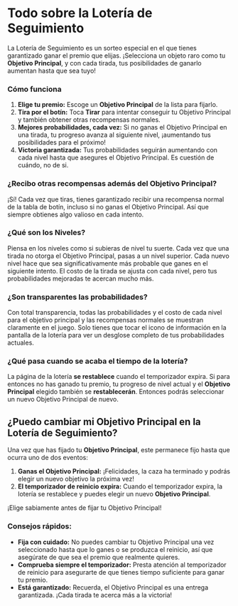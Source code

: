 # Todo sobre la Lotería de Seguimiento

La Lotería de Seguimiento es un sorteo especial en el que tienes garantizado ganar el premio que elijas. ¡Selecciona un objeto raro como tu **Objetivo Principal**, y con cada tirada, tus posibilidades de ganarlo aumentan hasta que sea tuyo!

### Cómo funciona

1.  **Elige tu premio:** Escoge un **Objetivo Principal** de la lista para fijarlo.
2.  **Tira por el botín:** Toca **Tirar** para intentar conseguir tu Objetivo Principal y también obtener otras recompensas normales.
3.  **Mejores probabilidades, cada vez:** Si no ganas el Objetivo Principal en una tirada, tu progreso avanza al siguiente nivel, ¡aumentando tus posibilidades para el próximo!
4.  **Victoria garantizada:** Tus probabilidades seguirán aumentando con cada nivel hasta que asegures el Objetivo Principal. Es cuestión de cuándo, no de si.

### ¿Recibo otras recompensas además del Objetivo Principal?

¡Sí! Cada vez que tiras, tienes garantizado recibir una recompensa normal de la tabla de botín, incluso si no ganas el Objetivo Principal. Así que siempre obtienes algo valioso en cada intento.

### ¿Qué son los Niveles?

Piensa en los niveles como si subieras de nivel tu suerte. Cada vez que una tirada no otorga el Objetivo Principal, pasas a un nivel superior. Cada nuevo nivel hace que sea significativamente más probable que ganes en el siguiente intento. El costo de la tirada se ajusta con cada nivel, pero tus probabilidades mejoradas te acercan mucho más.

### ¿Son transparentes las probabilidades?

Con total transparencia, todas las probabilidades y el costo de cada nivel para el objetivo principal y las recompensas normales se muestran claramente en el juego. Solo tienes que tocar el icono de información en la pantalla de la lotería para ver un desglose completo de tus probabilidades actuales.

### ¿Qué pasa cuando se acaba el tiempo de la lotería?

La página de la lotería **se restablece** cuando el temporizador expira. Si para entonces no has ganado tu premio, tu progreso de nivel actual y el **Objetivo Principal** elegido también se **restablecerán**. Entonces podrás seleccionar un nuevo Objetivo Principal de nuevo.

## ¿Puedo cambiar mi Objetivo Principal en la Lotería de Seguimiento?

Una vez que has fijado tu **Objetivo Principal**, este permanece fijo hasta que ocurra uno de dos eventos:

1.  **Ganas el Objetivo Principal:** ¡Felicidades, la caza ha terminado y podrás elegir un nuevo objetivo la próxima vez!
2.  **El temporizador de reinicio expira:** Cuando el temporizador expira, la lotería se restablece y puedes elegir un nuevo **Objetivo Principal**.

¡Elige sabiamente antes de fijar tu Objetivo Principal!

### Consejos rápidos:

- **Fija con cuidado:** No puedes cambiar tu Objetivo Principal una vez seleccionado hasta que lo ganes o se produzca el reinicio, así que asegúrate de que sea el premio que realmente quieres.
- **Comprueba siempre el temporizador:** Presta atención al temporizador de reinicio para asegurarte de que tienes tiempo suficiente para ganar tu premio.
- **Está garantizado:** Recuerda, el Objetivo Principal es una entrega garantizada. ¡Cada tirada te acerca más a la victoria! 